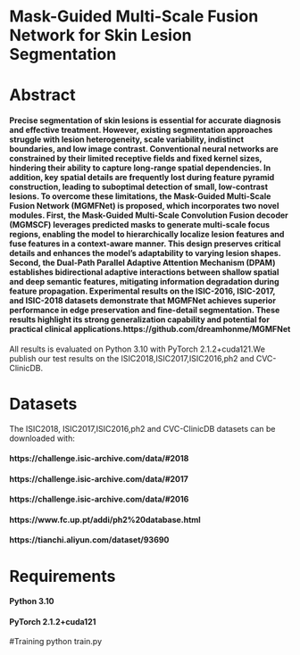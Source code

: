 # Mask-Guided Multi-Scale Fusion Network for Skin Lesion Segmentation
# Abstract
<h4>Precise segmentation of skin lesions is essential for accurate diagnosis and effective treatment. However, existing segmentation approaches struggle with lesion heterogeneity, scale variability, indistinct boundaries, and low image contrast. Conventional neural networks are constrained by their limited receptive fields and fixed kernel sizes, hindering their ability to capture long-range spatial dependencies. In addition, key spatial details are frequently lost during feature pyramid construction, leading to suboptimal detection of small, low-contrast lesions. To overcome these limitations, the Mask-Guided Multi-Scale Fusion Network (MGMFNet) is proposed, which incorporates two novel modules. First, the Mask-Guided Multi-Scale Convolution Fusion decoder (MGMSCF) leverages predicted masks to generate multi-scale focus regions, enabling the model to hierarchically localize lesion features and fuse features in a context-aware manner. This design preserves critical details and enhances the model’s adaptability to varying lesion shapes. Second, the Dual-Path Parallel Adaptive Attention Mechanism (DPAM) establishes bidirectional adaptive interactions between shallow spatial and deep semantic features, mitigating information degradation during feature propagation. Experimental results on the ISIC-2016, ISIC-2017, and ISIC-2018 datasets demonstrate that MGMFNet achieves superior performance in edge preservation and fine-detail segmentation. These results highlight its strong generalization capability and potential for practical clinical applications.https://github.com/dreamhonme/MGMFNet</h4>
All results is evaluated on Python 3.10 with PyTorch 2.1.2+cuda121.We publish our test results on the ISIC2018,ISIC2017,ISIC2016,ph2 and CVC-ClinicDB.

# Datasets
The ISIC2018, ISIC2017,ISIC2016,ph2 and CVC-ClinicDB datasets can be downloaded with:
<h4>https://challenge.isic-archive.com/data/#2018</h4>
<h4>https://challenge.isic-archive.com/data/#2017</h4>
<h4>https://challenge.isic-archive.com/data/#2016</h4>
<h4>https://www.fc.up.pt/addi/ph2%20database.html</h4>
<h4>https://tianchi.aliyun.com/dataset/93690</h4>

# Requirements
<h4>Python 3.10</h4>
<h4>PyTorch 2.1.2+cuda121</h4>

#Training
python train.py
